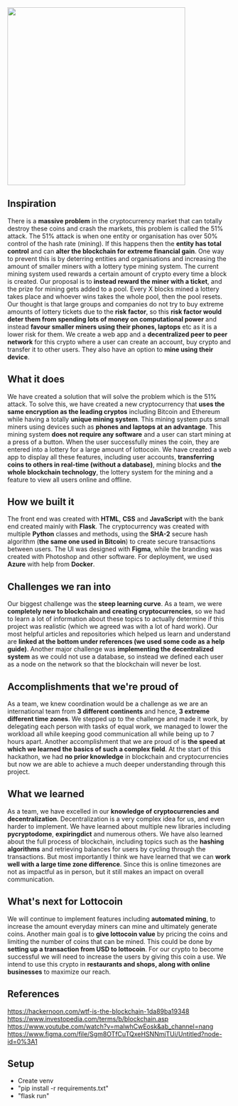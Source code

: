 <img src="https://challengepost-s3-challengepost.netdna-ssl.com/photos/production/software_photos/001/410/418/datas/original.png" width="400" style="text-align:center">

## Inspiration
There is a **massive problem** in the cryptocurrency market that can totally destroy these coins and crash the markets, this problem is called the 51% attack. The 51% attack is when one entity or organisation has over 50% control of the hash rate (mining). If this happens then the **entity has total control** and can **alter the blockchain for extreme financial gain**. One way to prevent this is by deterring entities and organisations and increasing the amount of smaller miners with a lottery type mining system. The current mining system used rewards a certain amount of crypto every time a block is created. Our proposal is to **instead reward the miner with a ticket**, and the prize for mining gets added to a pool. Every X blocks mined a lottery takes place and whoever wins takes the whole pool, then the pool resets. Our thought is that large groups and companies do not try to buy extreme amounts of lottery tickets due to the **risk factor**, so this **risk factor would deter them from spending lots of money on computational power** and instead **favour smaller miners using their phones, laptops** etc as it is a lower risk for them. We create a web app and a **decentralized peer to peer network** for this crypto where a user can create an account, buy crypto and transfer it to other users. They also have an option to **mine using their device**.

## What it does
We have created a solution that will solve the problem which is the 51% attack. To solve this, we have created a new cryptocurrency that **uses the same encryption as the leading cryptos** including Bitcoin and Ethereum while having a totally **unique mining system**. This mining system puts small miners using devices such as **phones and laptops at an advantage**. This mining system **does not require any software** and a user can start mining at a press of a button. When the user successfully mines the coin, they are entered into a lottery for a large amount of lottocoin. We have created a web app to display all these features, including user accounts, **transferring coins to others in real-time (without a database)**, mining blocks and **the whole blockchain technology**, the lottery system for the mining and a feature to view all users online and offline.

## How we built it
The front end was created with **HTML**, **CSS** and **JavaScript** with the bank end created mainly with **Flask**. The cryptocurrency was created with multiple **Python** classes and methods, using the **SHA-2** secure hash algorithm (**the same one used in Bitcoin**) to create secure transactions between users. The UI was designed with **Figma**, while the branding was created with Photoshop and other software. For deployment, we used **Azure** with help from **Docker**.

## Challenges we ran into
Our biggest challenge was the **steep learning curve**. As a team, we were **completely new to blockchain and creating cryptocurrencies**, so we had to learn a lot of information about these topics to actually determine if this project was realistic (which we agreed was with a lot of hard work). Our most helpful articles and repositories which helped us learn and understand are **linked at the bottom under references (we used some code as a help guide)**. Another major challenge was **implementing the decentralized system** as we could not use a database, so instead we defined each user as a node on the network so that the blockchain will never be lost.

## Accomplishments that we're proud of
As a team, we knew coordination would be a challenge as we are an international team from **3 different continents** and hence, **3 extreme different time zones**. We stepped up to the challenge and made it work, by delegating each person with tasks of equal work, we managed to lower the workload all while keeping good communication all while being up to 7 hours apart. Another accomplishment that we are proud of is **the speed at which we learned the basics of such a complex field**. At the start of this hackathon, we had **no prior knowledge** in blockchain and cryptocurrencies but now we are able to achieve a much deeper understanding through this project.

## What we learned
As a team, we have excelled in our **knowledge of cryptocurrencies and decentralization**. Decentralization is a very complex idea for us, and even harder to implement. We have learned about multiple new libraries including **pycryptodome**, **expiringdict** and numerous others. We have also learned about the full process of blockchain, including topics such as the **hashing algorithms** and retrieving balances for users by cycling through the transactions. But most importantly I think we have learned that we can **work well with a large time zone difference**. Since this is online timezones are not as impactful as in person, but it still makes an impact on overall communication.

## What's next for Lottocoin
We will continue to implement features including **automated mining**, to increase the amount everyday miners can mine and ultimately generate coins. Another main goal is to **give lottocoin value** by pricing the coins and limiting the number of coins that can be mined. This could be done by **setting up a transaction from USD to lottocoin**. For our crypto to become successful we will need to increase the users by giving this coin a use. We intend to use this crypto in **restaurants and shops, along with online businesses** to maximize our reach.

## References
https://hackernoon.com/wtf-is-the-blockchain-1da89ba19348
https://www.investopedia.com/terms/b/blockchain.asp
https://www.youtube.com/watch?v=malwhCwEosk&ab_channel=nang
https://www.figma.com/file/Sgm8OTfCuTQxeHSNNmjTUi/Untitled?node-id=0%3A1

## Setup  
- Create venv  
- "pip install -r requirements.txt"
- "flask run" 
